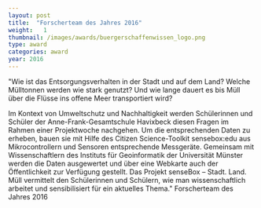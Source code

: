 ```yaml
---
layout: post
title:  "Forscherteam des Jahres 2016"
weight:   1
thumbnail: /images/awards/buergerschaffenwissen_logo.png
type: award
categories: award
year: 2016
---
```

"Wie ist das Entsorgungsverhalten in der Stadt und auf dem Land? Welche Mülltonnen werden wie stark genutzt? Und wie lange dauert es bis Müll über die Flüsse ins offene Meer transportiert wird?

Im Kontext von Umweltschutz und Nachhaltigkeit werden Schülerinnen und Schüler der Anne-Frank-Gesamtschule Havixbeck diesen Fragen im Rahmen einer Projektwoche nachgehen. Um die entsprechenden Daten zu erheben, bauen sie mit Hilfe des Citizen Science-Toolkit sensebox:edu aus Mikrocontrollern und Sensoren entsprechende Messgeräte. Gemeinsam mit Wissenschaftlern des Instituts für Geoinformatik der Universität Münster werden die Daten ausgewertet  und über eine Webkarte auch der Öffentlichkeit zur Verfügung gestellt. Das Projekt senseBox – Stadt. Land. Müll vermittelt den Schülerinnen und Schülern, wie man wissenschaftlich arbeitet und sensibilisiert für ein aktuelles Thema." Forscherteam des Jahres 2016
